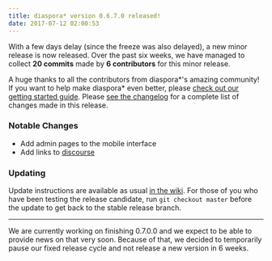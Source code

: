 ```yaml
---
title: diaspora* version 0.6.7.0 released!
date: 2017-07-12 02:00:53
---
```


With a few days delay (since the freeze was also delayed), a new minor release is now released. Over the past six weeks, we have managed to collect **20 commits** made by **6 contributors** for this minor release.

A huge thanks to all the contributors from diaspora\*'s amazing community! If you want to help make diaspora* even better, please [check out our getting started guide](https://wiki.diasporafoundation.org/Getting_started_with_contributing). Please [see the changelog](https://github.com/diaspora/diaspora/releases/tag/v0.6.7.0) for a complete list of changes made in this release.

### Notable Changes

* Add admin pages to the mobile interface
* Add links to [discourse](https://discourse.diasporafoundation.org/)

### Updating

Update instructions are available as usual [in the wiki](https://wiki.diasporafoundation.org/Updating). For those of you who have been testing the release candidate, run `git checkout master` before the update to get back to the stable release branch.

---

We are currently working on finishing 0.7.0.0 and we expect to be able to provide news on that very soon. Because of that, we decided to temporarily pause our fixed release cycle and not release a new version in 6 weeks.
